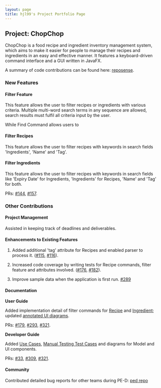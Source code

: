 ```yaml
---
layout: page
title: hjl99's Project Portfolio Page
---
```


## Project: ChopChop

ChopChop is a food recipe and ingredient inventory management system, which aims to make it easier for people to manage their recipes and ingredients in an easy and effective manner. It features a keyboard-driven command interface and a GUI written in JavaFX.

A summary of code contributions can be found here: [reposense](https://nus-cs2103-ay2021s1.github.io/tp-dashboard/#breakdown=true&search=hjl99).


### New Features

#### Filter Feature

This feature allows the user to filter recipes or ingredients with various criteria. Multiple multi-word search terms in any sequence are allowed, search results must fulfil all criteria input by the user.

While Find Command allows users to 

#### Filter Recipes

This feature allows the user to filter recipes with keywords in search fields 'Ingredients', 'Name' and 'Tag'. 

#### Filter Ingredients

This feature allows the user to filter recipes with keywords in search fields like 'Expiry Date' for Ingredients, 'Ingredients' for Recipes, 'Name' and 'Tag' for both. 



PRs: [#144](https://github.com/AY2021S1-CS2103T-T10-3/tp/pull/144), [#157](https://github.com/AY2021S1-CS2103T-T10-3/tp/pull/157).


### Other Contributions

#### Project Management

Assisted in keeping track of deadlines and deliverables.

#### Enhancements to Existing Features

1. Added additional 'tag' attribute for Recipes and enabled parser to process it. ([#115](https://github.com/AY2021S1-CS2103T-T10-3/tp/pull/115), [#116](https://github.com/AY2021S1-CS2103T-T10-3/tp/pull/116)).

2. Increased code coverage by writing tests for Recipe commands, filter feature and attributes involved. ([#176](https://github.com/AY2021S1-CS2103T-T10-3/tp/pull/176), [#182](https://github.com/AY2021S1-CS2103T-T10-3/tp/pull/182)).

3. Improve sample data when the application is first run. [#289](https://github.com/AY2021S1-CS2103T-T10-3/tp/pull/289)

#### Documentation

**User Guide**

Added implementation detail of filter commands for [Recipe](https://github.com/AY2021S1-CS2103T-T10-3/tp/blob/master/docs/UserGuide.md#547filtering-recipes--filterrecipe-jialei) and [Ingredient](https://github.com/AY2021S1-CS2103T-T10-3/tp/blob/master/docs/UserGuide.md#555filtering-ingredients--filteringredient-jialei); updated [annotated UI diagrams](https://github.com/AY2021S1-CS2103T-T10-3/tp/blob/master/docs/UserGuide.md#4navigating-the-user-interface). 

PRs: [#179](https://github.com/AY2021S1-CS2103T-T10-3/tp/pull/179), [#293](https://github.com/AY2021S1-CS2103T-T10-3/tp/pull/293), [#321](https://github.com/AY2021S1-CS2103T-T10-3/tp/pull/321).

**Developer Guide**

Added [Use Cases](https://github.com/AY2021S1-CS2103T-T10-3/tp/blob/master/docs/DeveloperGuide.md#a3use-cases), [Manual Testing Test Cases](https://github.com/AY2021S1-CS2103T-T10-3/tp/blob/master/docs/DeveloperGuide.md#binstructions-for-manual-testing) and diagrams for Model and UI components. 

PRs: [#33](https://github.com/AY2021S1-CS2103T-T10-3/tp/pull/33), [#309](https://github.com/AY2021S1-CS2103T-T10-3/tp/pull/309), [#321](https://github.com/AY2021S1-CS2103T-T10-3/tp/pull/321).


#### Community

Contributed detailed bug reports for other teams during PE-D: [ped repo](https://github.com/hjl99/ped/issues)
